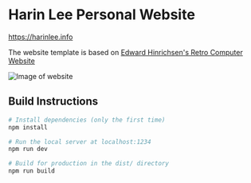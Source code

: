 # Harin Lee Personal Website

https://harinlee.info

The website template is based on [Edward Hinrichsen's Retro Computer Website](https://edh.dev/)

![Image of website](https://harinlee.info/icon/og-img1.png)

## Build Instructions 
``` bash
# Install dependencies (only the first time)
npm install

# Run the local server at localhost:1234
npm run dev

# Build for production in the dist/ directory
npm run build
```

